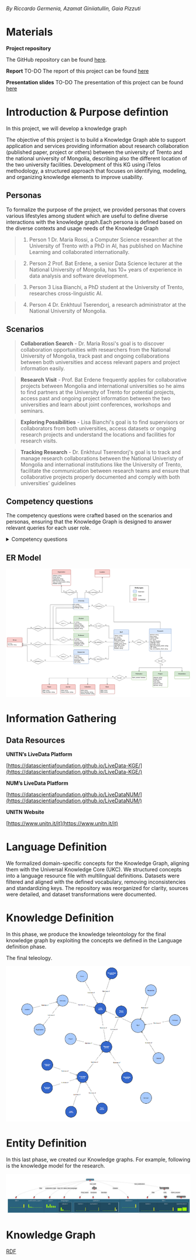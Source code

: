 <!-- # peachydew.github.io asd -->
<!-- <div style="margin-left: 10%; margin-right: 10%; "> -->
<!-- 
# KGE Digital University

<h1>KGE Digital University</h1> -->
<!-- <div style="width: 80%; margin-left: 19%;"> -->


*By Riccardo Germenia, Azamat Giniiatullin, Gaia Pizzuti*

# Materials

**Project repository**

The GitHub repository can be found [here](https://github.com/GaiaPizzuti/KGE-project).

**Report**
TO-DO
The report of this project can be found [here]()


**Presentation slides**
TO-DO
The presentation of this project can be found [here]()



# Introduction & Purpose defintion

In this project, we will develop a knowledge graph

The objective of this project is to build a Knowledge Graph able to support application and services providing information about research collaboration (published paper, project or others) between the university of Trento and the national university of Mongolia, describing also the different location of the two university facilities. Development of this KG using  iTelos methodology, a structured  approach that focuses on identifying, modeling, and organizing knowledge elements to improve usability.



## Personas

To formalize the purpose of the project, we provided personas that covers various lifestyles among student which are useful to define diverse interactions with the knowledge graph.Each persona is defined based on the diverse contexts and usage needs of the Knowledge
Graph


>1. Person 1 Dr. Maria Rossi, a Computer Science researcher at the University of Trento with a PhD in AI, has published on Machine Learning and collaborated internationally. 

>2. Person 2 Prof. Bat Erdene, a senior Data Science lecturer at the National University of Mongolia, has 10+ years of experience in data analysis and software development. 

>3. Person 3 Lisa Bianchi, a PhD student at the University of Trento, researches cross-linguistic AI.

>4. Person 4 Dr. Enkhtuul Tserendorj, a research administrator at the National University of Mongolia.

## Scenarios

> **Collaboration Search** - Dr. Maria Rossi's goal is to discover collaboration opportunities with researchers from the National University of Mongolia, track past and ongoing collaborations between both universities and access relevant papers and project information easily.

> **Research Visit** - Prof. Bat Erdene frequently applies for collaborative projects between Mongolia and international universities so he aims to find partners at the University of Trento for potential projects, access past and ongoing project information between the two universities and learn about joint conferences, workshops and seminars.

> **Exploring Possibilities** - Lisa Bianchi's goal is to find supervisors or collaborators from both universities, access datasets or ongoing research projects and understand the locations and facilities for research visits.

> **Tracking Research** - Dr. Enkhtuul Tserendorj's goal is to track and manage research collaborations between the National Univeristy of Mongolia and international institutions like the University of Trento, facilitate the communication between research teams and ensure that collaborative projects properly documented and comply with both universities’ guidelines


## Competency questions 

The competency questions were crafted based on the scenarios and personas, ensuring that
the Knowledge Graph is designed to answer relevant queries for each user role. 

<details>
    <summary>Competency questions</summary>
    
    CQ1. Which research projects have been conducted in collaboration between the University of Trento and the National University of Mongolia?

    CQ2. Who are the researchers from both universities that have worked together on a specific project or paper?

    CQ3. What are the research areas that have seen the most collaboration between the two universities?

    CQ4. How many collaborative research papers have been published by researchers from both universities over the last five years?

    CQ5. Which ongoing projects between the two universities are receiving external funding?

    CQ6. Which researchers from the University of Trento specialize in artificial intelligence and have collaborated with counterparts at the National University of Mongolia?

    CQ7. Which researchers from the National University of Mongolia have experience in data science and have co-authored papers with researchers from the University of Trento?

    CQ8. What is the academic profile (publications, projects) of a particular researcher from either university?

    CQ9. What are the main research facilities available at both the University of Trento and the National University of Mongolia for collaborative research?

    CQ10. What is the status of an ongoing research project between the two universities, and who are the main contributors?

    CQ11. What are the deliverables and deadlines for specific ongoing projects between the two universities?

    CQ12. Which students are pursuing a PhD in Data Science?

    CQ13. Which PhD students from the University of Trento have been involved in collaborative research with the National University of Mongolia?


</details>


## ER Model

![image](er_updated.png)


# Information Gathering

## Data Resources

**UNITN’s LiveData Platform**

[https://datascientiafoundation.github.io/LiveData-KGE/](https://datascientiafoundation.github.io/LiveData-KGE/)

**NUM’s LiveData Platform**

[https://datascientiafoundation.github.io/LiveDataNUM/](https://datascientiafoundation.github.io/LiveDataNUM/)


**UNITN Website**

[https://www.unitn.it/it](https://www.unitn.it/it)


# Language Definition

We formalized domain-specific concepts for the Knowledge Graph, aligning them with the Universal Knowledge Core (UKC). We structured concepts into a language resource file with multilingual definitions. Datasets were filtered and aligned with the defined vocabulary, removing inconsistencies and standardizing keys. The repository was reorganized for clarity, sources were detailed, and dataset transformations were documented.

# Knowledge Definition

In this phase, we produce the knowledge teleontology for the final knowledge graph by exploiting the concepts we defined in the Language definition phase.

The final teleology.

![image](teleology.png)

# Entity Definition

In this last phase, we created our Knowledge graphs. For example, following is the knowledge model for the research.

![image](karma-research.jpg)

# Knowledge Graph

[RDF](https://github.com/GaiaPizzuti/KGE-project/blob/main/Phase%205%20-%20Data%20Definition/RDFs/all_data.brf)

